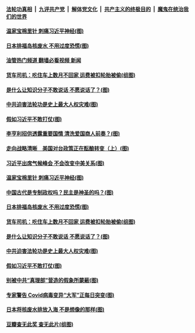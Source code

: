 ####  [法轮功真相](../../../../basic/blob/master/README.md?t=04230023) &nbsp;|&nbsp; [九评共产党](../../../../9ping.md/blob/master/README.md?t=04230023) &nbsp;|&nbsp; [解体党文化](../../../../jtdwh.md/blob/master/README.md?t=04230023)  &nbsp;|&nbsp; [共产主义的终极目的](../../../../gczydzjmd.md/blob/master/README.md?t=04230023) &nbsp;|&nbsp; [魔鬼在统治我们的世界](../../../../mgztzwmdsj.md/blob/master/README.md?t=04230023) 

#### [温家宝棉里针 刺痛习近平神经(图)](../pages/p4/969499.md?t=04230023) 

#### [日本排福岛核废水 不用过度恐慌(图)](../pages/p4/969381.md?t=04230023) 

#### [油管热门频道 翻墙必看视频 新闻](http://159.65.108.143:81/youtube.html)

#### [货车司机：吃住车上数月不回家 运费被扣轮胎被偷(组图)](../pages/p4/969386.md?t=04230023) 

#### [是什么让知识分子不敢说话 不愿说话了？(图)](../pages/p4/969385.md?t=04230023) 

#### [中共迫害法轮功是史上最大人权灾难(图)](../pages/p4/969384.md?t=04230023) 

#### [假如习近平不敢打仗(图)](../pages/p4/969377.md?t=04230023) 


#### [李亨利招供透露重要国情 清洗爱国商人前奏？(图)](../pages/p4/969508.md?t=04230023) 

#### [走向战略清晰　美国对台政策正在酝酿转变（上）(图)](../pages/p4/969506.md?t=04230023) 

#### [习近平出席气候峰会 不会改变中美关系(图)](../pages/p4/969502.md?t=04230023) 

#### [温家宝棉里针 刺痛习近平神经(图)](../pages/p4/969499.md?t=04230023) 



#### [中国古代是专制政权吗？民主是神圣的吗？(图)](../pages/p4/969399.md?t=04230023) 

#### [日本排福岛核废水 不用过度恐慌(图)](../pages/p4/969381.md?t=04230023) 

#### [货车司机：吃住车上数月不回家 运费被扣轮胎被偷(组图)](../pages/p4/969386.md?t=04230023) 

#### [是什么让知识分子不敢说话 不愿说话了？(图)](../pages/p4/969385.md?t=04230023) 

#### [中共迫害法轮功是史上最大人权灾难(图)](../pages/p4/969384.md?t=04230023) 

#### [假如习近平不敢打仗(图)](../pages/p4/969377.md?t=04230023) 

#### [别被中共“真理部”营造的假象所蒙蔽(图)](../pages/p4/969376.md?t=04230023) 

#### [专家警告 Covid病毒变异“大军”正每日突变(图)](../pages/p4/969168.md?t=04230023) 



#### [日本将核废水排放入海 不是想像的那样(图)](../pages/p4/969262.md?t=04230023) 


#### [豆瓣查无此奖 查无此片(组图)](../pages/p4/969265.md?t=04230023) 

<img src='http://gfw-breaker.win/goodnews/indexes/p4.md' width='0px' height='0px'/>
